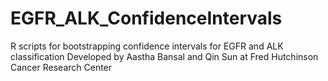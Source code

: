 # EGFR_ALK_ConfidenceIntervals
R scripts for bootstrapping confidence intervals for EGFR and ALK classification
Developed by Aastha Bansal and Qin Sun at Fred Hutchinson Cancer Research Center
